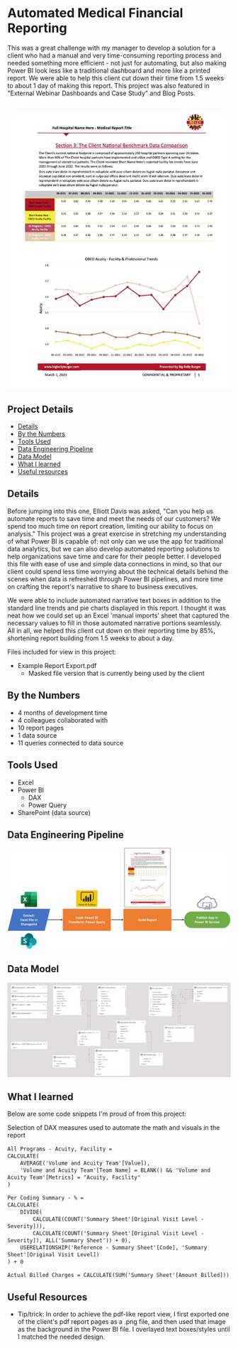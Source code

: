 # Automated Medical Financial Reporting

This was a great challenge with my manager to develop a solution for a client who had a manual and very time-consuming reporting process and needed something more efficient - not just for automating, but also making Power BI look less like a traditional dashboard and more like a printed report. We were able to help this client cut down their time from 1.5 weeks to about 1 day of making this report. This project was also featured in "External Webinar Dashboards and Case Study" and Blog Posts.

!["Report"](./Example%20Report%20Export.jpg)

## Project Details
- [Details](#details)
- [By the Numbers](#by-the-numbers)
- [Tools Used](#tools-used)
- [Data Engineering Pipeline](#data-engineering-pipeline)
- [Data Model](#data-model)
- [What I learned](#what-i-learned)
- [Useful resources](#useful-resources)

## Details

Before jumping into this one, Elliott Davis was asked, "Can you help us automate reports to save time and meet the needs of our customers? We spend too much time on report creation, limiting our ability to focus on analysis." This project was a great exercise in stretching my understanding of what Power BI is capable of: not only can we use the app for traditional data analytics, but we can also develop automated reporting solutions to help organizations save time and care for their people better. I developed this file with ease of use and simple data connections in mind, so that our client could spend less time worrying about the technical details behind the scenes when data is refreshed through Power BI pipelines, and more time on crafting the report's narrative to share to business executives.

We were able to include automated narrative text boxes in addition to the standard line trends and pie charts displayed in this report. I thought it was neat how we could set up an Excel 'manual imports' sheet that captured the necessary values to fill in those automated narrative portions seamlessly. All in all, we helped this client cut down on their reporting time by 85%, shortening report building from 1.5 weeks to about a day.

Files included for view in this project:
- Example Report Export.pdf
  - Masked file version that is currently being used by the client

## By the Numbers

- 4 months of development time
- 4 colleagues collaborated with
- 10 report pages
- 1 data source
- 11 queries connected to data source

## Tools Used

- Excel
- Power BI
  - DAX
  - Power Query
- SharePoint (data source)

## Data Engineering Pipeline

!["Pipeline"](./Example%20Report%20Export%20Pipeline.png)

## Data Model

!["Data Model"](./Example%20Report%20Export%20Data%20Model.JPG)

## What I learned

Below are some code snippets I'm proud of from this project:

Selection of DAX measures used to automate the math and visuals in the report
```DAX
All Programs - Acuity, Facility = 
CALCULATE(
    AVERAGE('Volume and Acuity Team'[Value]),
    'Volume and Acuity Team'[Team Name] = BLANK() && 'Volume and Acuity Team'[Metrics] = "Acuity, Facility"
)
```

```DAX
Per Coding Summary - % = 
CALCULATE(
    DIVIDE(
        CALCULATE(COUNT('Summary Sheet'[Original Visit Level - Severity])),
        CALCULATE(COUNT('Summary Sheet'[Original Visit Level - Severity]), ALL('Summary Sheet')) + 0),
    USERELATIONSHIP('Reference - Summary Sheet'[Code], 'Summary Sheet'[Original Visit Level])
) + 0
```

```DAX
Actual Billed Charges = CALCULATE(SUM('Summary Sheet'[Amount Billed]))
```

## Useful Resources

- Tip/trick: In order to achieve the pdf-like report view, I first exported one of the client's pdf report pages as a .png file, and then used that image as the background in the Power BI file. I overlayed text boxes/styles until I matched the needed design.
